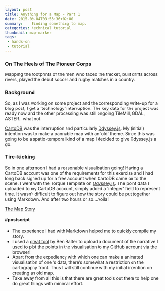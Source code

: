 ```yaml
---
layout: post
title: Anything for a Map - Part 1
date: 2015-09-04T03:53:36+02:00
summary:    Finding something to map.
categories: technical tutorial
thumbnail: map-marker
tags:
 - hands-on
 - tutorial
---
```

### On The Heels of The Pioneer Corps

Mapping the footprints of the men who faced the thicket, built drifts
across rivers, played the debut soccer and rugby matches in a country.

### Background

So, as I was working on some project and the corresponding write-up for
a blog post, I got a ‘technology’ interruption. The key data for the
project was ready now and the other processing was still ongoing
TileMill, GDAL, ASTER.. what not.

[CartoDB](cartodb.com) was the interruption and particularly
[Odyssey.js](http://cartodb.github.io/odyssey.js/). My (initial)
intention was to make a pannable map with an ‘old’ theme. Since this was
going to be a spatio-temporal kind of a map I decided to give Odyssey.js
a go.

### Tire-kicking

So in one afternoon I had a reasonable visualisation going! Having a
CartoDB account was one of the requirements for this exercise and I had
long back signed up for a free account when CartoDB came on to the
scene. I went with the Torque Template on
[Odyssey.js](http://cartodb.github.io/odyssey.js/). The point data I
uploaded to my CartoDB account, simply added a ‘integer’ field to
represent time. It wasn’t difficult to figure out how the story could be
put together using Markdown. And after two hours or so….voila!

[The Map Story](http://bl.ocks.org/anonymous/raw/f850a15e428eb2f2e490)

#### \#postscript

-   The experience I had with Markdown helped me to quickly compile my
    story.
-   I used a [great tool](https://github.com/benbalter/github-uploader)
    by Ben Balter to upload a document of the narrative I used to plot
    the points in the visualisation to my GitHub account via the
    browser!
-   Apart from the expediency with which one can make a animated
    visualisation of one ’s data, there’s somewhat a restriction on the
    cartography front. Thus I will still continue with my initial
    intention on creating an old map.
-   Take away from all this is that there are great tools out there to
    help one do great things with minimal effort.

